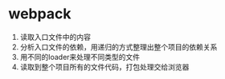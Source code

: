 # webpack
1. 读取入口文件中的内容
2. 分析入口文件的依赖，用递归的方式整理出整个项目的依赖关系
3. 用不同的loader来处理不同类型的文件
4. 读取到整个项目所有的文件代码，打包处理交给浏览器